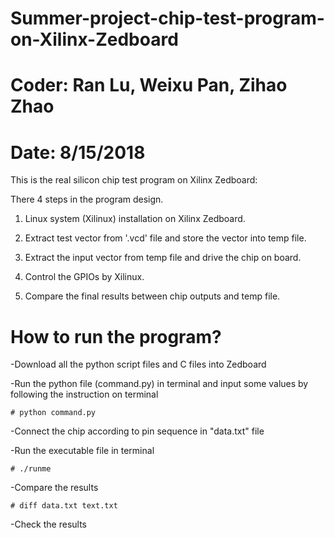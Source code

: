 # Summer-project-chip-test-program-on-Xilinx-Zedboard
# Coder: Ran Lu, Weixu Pan, Zihao Zhao
# Date: 8/15/2018

This is the real silicon chip test program on Xilinx Zedboard:

There 4 steps in the program design.

1. Linux system (Xilinux) installation on Xilinx Zedboard.

2. Extract test vector from '.vcd' file and store the vector into temp file.

3. Extract the input vector from temp file and drive the chip on board.

4. Control the GPIOs by Xilinux.

5. Compare the final results between chip outputs and temp file.

# How to run the program? 
-Download all the python script files and C files into Zedboard

-Run the python file (command.py) in terminal and input some values by following the instruction on terminal

    # python command.py
    
-Connect the chip according to pin sequence in "data.txt" file

-Run the executable file in terminal

    # ./runme

-Compare the results

    # diff data.txt text.txt
    
-Check the results
